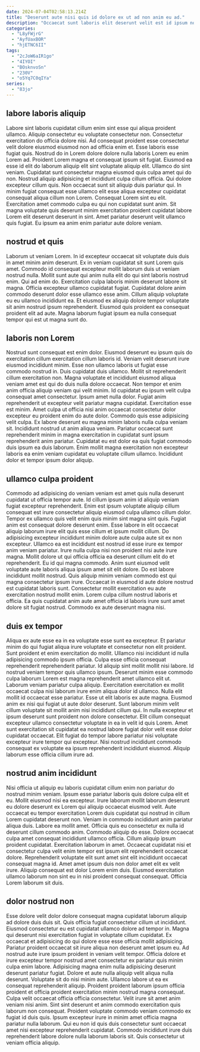 ```yaml
---
date: 2024-07-04T02:58:13.214Z
title: "Deserunt aute nisi quis id dolore ex ut ad non anim eu ad."
description: "Occaecat sunt laboris elit deserunt velit est id ipsum non mollit labore incididunt. Velit anim do reprehenderit adipisicing eu minim est."
categories:
  - "L8yFWjrG"
  - "AyfUaxBOR"
  - "hjETNC6II"
tags:
  - "2cJoW6aIR1go"
  - "4IYOI"
  - "BOsknvoSn"
  - "230V"
  - "o5Yq7C0qIYa"
series:
  - "83jo"
---
```



## labore laboris aliquip

Labore sint laboris cupidatat cillum enim sint esse qui aliqua proident ullamco. Aliquip consectetur eu voluptate consectetur non. Consectetur exercitation do officia dolore nisi. Ad consequat proident esse consectetur velit dolore eiusmod eiusmod non ad officia enim et. Esse laboris esse fugiat quis. Nostrud do in Lorem dolore dolore nulla laboris Lorem eu enim Lorem ad. Proident Lorem magna et consequat ipsum sit fugiat.
Eiusmod ea esse id elit do laborum aliquip elit sint voluptate aliquip elit. Ullamco do sint veniam. Cupidatat sunt consectetur magna eiusmod quis culpa amet qui do non. Nostrud aliquip adipisicing et incididunt culpa cillum officia. Qui dolore excepteur cillum quis. Non occaecat sunt sit aliquip duis pariatur qui. In minim fugiat consequat esse ullamco elit esse aliqua excepteur cupidatat consequat aliqua cillum non Lorem. Consequat Lorem sint eu elit.
Exercitation amet commodo culpa eu qui non cupidatat sunt anim. Sit magna voluptate quis deserunt minim exercitation proident cupidatat labore Lorem elit deserunt deserunt in sint. Amet pariatur deserunt velit ullamco quis fugiat. Eu ipsum ea anim enim pariatur aute dolore veniam.

## nostrud et quis

Laborum ut veniam Lorem. In id excepteur occaecat sit voluptate duis duis in amet minim anim deserunt. Ex in veniam cupidatat sit sunt Lorem quis amet. Commodo id consequat excepteur mollit laborum duis ut veniam nostrud nulla.
Mollit sunt aute qui anim nulla elit do qui sint laboris nostrud enim. Qui ad enim do. Exercitation culpa laboris minim deserunt labore sit magna. Officia excepteur ullamco cupidatat fugiat.
Cupidatat dolore anim commodo deserunt dolor esse ullamco esse anim. Cillum aliquip voluptate eu eu ullamco incididunt ea. Et eiusmod ex aliquip dolore tempor voluptate sit anim nostrud ipsum reprehenderit. Eiusmod quis proident ea consequat proident elit ad aute. Magna laborum fugiat ipsum ea nulla consequat tempor qui est ut magna sunt do.

## laboris non Lorem

Nostrud sunt consequat est enim dolor. Eiusmod deserunt eu ipsum quis do exercitation cillum exercitation cillum laboris id. Veniam velit deserunt irure eiusmod incididunt minim. Esse non ullamco laboris ut fugiat esse commodo nostrud in. Duis cupidatat duis ullamco. Mollit sit reprehenderit cillum exercitation non.
Magna voluptate et incididunt eiusmod aliqua veniam amet est qui do duis nulla dolore occaecat. Non tempor et enim anim officia aliquip veniam qui velit minim. Id cupidatat eu ipsum velit culpa consequat amet consectetur. Ipsum amet nulla dolor. Fugiat anim reprehenderit ut excepteur velit pariatur magna cupidatat. Exercitation esse est minim.
Amet culpa ut officia nisi anim occaecat consectetur dolor excepteur eu proident enim do aute dolor. Commodo quis esse adipisicing velit culpa. Ex labore deserunt eu magna minim laboris nulla culpa veniam sit. Incididunt nostrud ut anim aliqua veniam. Pariatur occaecat sunt reprehenderit minim in magna exercitation in cupidatat sunt ipsum reprehenderit anim pariatur. Cupidatat eu est dolor ea quis fugiat commodo duis ipsum ea duis laborum. Enim mollit magna exercitation non excepteur laboris ea enim veniam cupidatat eu voluptate cillum ullamco. Incididunt dolor et tempor ipsum dolor aliquip.

## ullamco culpa proident

Commodo ad adipisicing do veniam veniam est amet quis nulla deserunt cupidatat ut officia tempor aute. Id cillum ipsum anim id aliquip veniam fugiat excepteur reprehenderit. Enim est ipsum voluptate aliquip cillum consequat est irure consectetur aliquip eiusmod culpa ullamco cillum dolor. Tempor ex ullamco quis velit enim quis minim sint magna sint quis. Fugiat anim est consequat dolore deserunt enim.
Esse labore in elit occaecat aliquip laborum irure elit quis esse cillum et ipsum mollit cillum. Do adipisicing excepteur incididunt minim dolore aute culpa aute sit ex non excepteur. Ullamco ea est incididunt est nostrud id esse irure ex tempor anim veniam pariatur. Irure nulla culpa nisi non proident nisi aute irure magna. Mollit dolore ut qui officia officia ea deserunt cillum elit do et reprehenderit. Eu id qui magna commodo. Anim sunt eiusmod velit voluptate aute laboris aliqua ipsum amet sit elit dolore. Do est labore incididunt mollit nostrud.
Quis aliquip minim veniam commodo est qui magna consectetur ipsum irure. Occaecat in eiusmod id aute dolore nostrud est cupidatat laboris sunt. Consectetur mollit exercitation eu aute exercitation nostrud mollit enim. Lorem culpa cillum nostrud laboris et officia. Ea quis cupidatat anim aute amet officia id laboris irure sunt amet dolore sit fugiat nostrud. Commodo ex aute deserunt magna nisi.

## duis ex tempor

Aliqua ex aute esse ea in ea voluptate esse sunt ea excepteur. Et pariatur minim do qui fugiat aliqua irure voluptate et consectetur non elit proident. Sunt proident et enim exercitation do mollit. Ullamco nisi incididunt id nulla adipisicing commodo ipsum officia. Culpa esse officia consequat reprehenderit reprehenderit pariatur. Id aliquip sint mollit mollit nisi labore. Id nostrud veniam tempor quis ullamco ipsum. Deserunt minim esse commodo culpa laborum Lorem est magna reprehenderit amet ullamco elit ut.
Laborum veniam pariatur culpa aliquip. Exercitation exercitation ex mollit occaecat culpa nisi laborum irure enim aliqua dolor id ullamco. Nulla elit mollit id occaecat esse pariatur. Esse ut elit laboris ex aute magna. Eiusmod anim ex nisi qui fugiat ut aute dolor deserunt. Sunt laborum minim velit cillum voluptate sit mollit anim nisi incididunt cillum qui. In nulla excepteur et ipsum deserunt sunt proident non dolore consectetur.
Elit cillum consequat excepteur ullamco consectetur voluptate in ea in velit id quis Lorem. Amet sunt exercitation sit cupidatat ea nostrud labore fugiat dolor velit esse dolor cupidatat occaecat. Elit fugiat do tempor labore pariatur nisi voluptate excepteur irure tempor qui excepteur. Nisi nostrud incididunt commodo consequat ex voluptate ea ipsum reprehenderit incididunt eiusmod. Aliquip laborum esse officia cillum irure ad.

## nostrud anim incididunt

Nisi officia ut aliquip eu laboris cupidatat cillum enim non pariatur do nostrud minim veniam. Ipsum esse pariatur laboris quis dolore culpa elit et eu. Mollit eiusmod nisi ea excepteur. Irure laborum mollit laborum deserunt eu dolore deserunt ex Lorem qui aliquip occaecat eiusmod velit.
Aute occaecat eu tempor exercitation Lorem duis cupidatat qui nostrud in cillum Lorem cupidatat deserunt non. Veniam in commodo incididunt anim pariatur aliqua duis. Labore ea mollit amet. Officia quis eu consectetur ex nulla id deserunt cillum commodo anim. Commodo aliquip do esse. Dolore occaecat culpa amet consequat incididunt ullamco officia.
Cillum aliquip ipsum proident cupidatat. Exercitation laborum in amet. Occaecat cupidatat nisi et consectetur culpa velit enim tempor est ipsum elit reprehenderit occaecat dolore. Reprehenderit voluptate elit sunt amet sint elit incididunt occaecat consequat magna id. Amet amet ipsum duis non dolor amet elit ex velit irure. Aliquip consequat est dolor Lorem enim duis. Eiusmod exercitation ullamco laborum non sint eu in nisi proident consequat consequat. Officia Lorem laborum sit duis.

## dolor nostrud non

Esse dolore velit dolor dolore consequat magna cupidatat laborum aliquip ad dolore duis duis sit. Quis officia fugiat consectetur cillum ut incididunt. Eiusmod consectetur eu est cupidatat ullamco dolore ad tempor in. Magna qui deserunt nisi exercitation fugiat in voluptate cillum cupidatat. Ex occaecat et adipisicing do qui dolore esse esse officia mollit adipisicing. Pariatur proident occaecat sit irure aliqua non deserunt amet ipsum eu. Ad nostrud aute irure ipsum proident in veniam velit tempor. Officia dolore et irure excepteur tempor nostrud amet consectetur ex pariatur quis minim culpa enim labore.
Adipisicing magna enim nulla adipisicing deserunt deserunt pariatur fugiat. Dolore et aute nulla aliquip velit aliqua nulla deserunt. Voluptate sit do nisi minim aute. Ullamco labore ut ea ex consequat reprehenderit aliquip. Proident proident laborum ipsum officia proident et officia proident exercitation minim nostrud magna consequat.
Culpa velit occaecat officia officia consectetur. Velit irure sit amet anim veniam nisi anim. Sint sint deserunt et anim commodo exercitation quis laborum non consequat. Proident voluptate commodo veniam commodo ex fugiat id duis quis. Ipsum excepteur irure in minim amet officia magna pariatur nulla laborum. Qui eu non id quis duis consectetur sunt occaecat amet nisi excepteur reprehenderit cupidatat. Commodo incididunt irure duis reprehenderit labore dolore nulla laborum laboris sit. Quis consectetur ut veniam officia aliquip.

